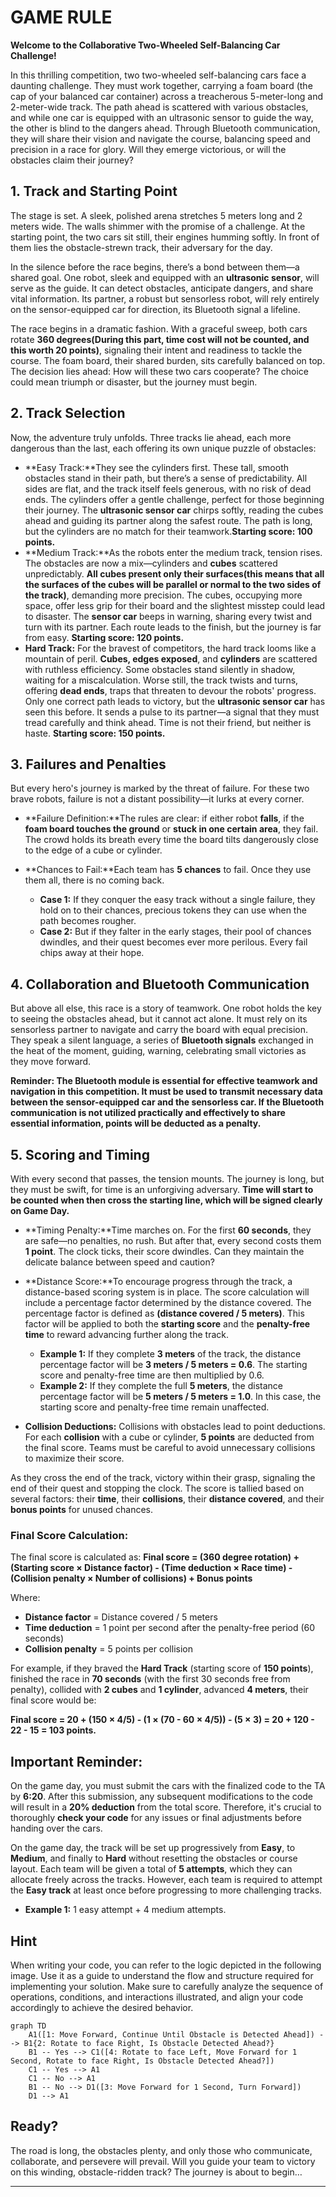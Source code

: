 # **GAME RULE**

**Welcome to the Collaborative Two-Wheeled Self-Balancing Car Challenge!**

In this thrilling competition, two two-wheeled self-balancing cars face a daunting challenge. They must work together, carrying a foam board (the cap of your balanced car container) across a treacherous 5-meter-long and 2-meter-wide track. The path ahead is scattered with various obstacles, and while one car is equipped with an ultrasonic sensor to guide the way, the other is blind to the dangers ahead. Through Bluetooth communication, they will share their vision and navigate the course, balancing speed and precision in a race for glory. Will they emerge victorious, or will the obstacles claim their journey?

## **1. Track and Starting Point**

The stage is set. A sleek, polished arena stretches 5 meters long and 2 meters wide. The walls shimmer with the promise of a challenge. At the starting point, the two cars sit still, their engines humming softly. In front of them lies the obstacle-strewn track, their adversary for the day.

In the silence before the race begins, there’s a bond between them—a shared goal. One robot, sleek and equipped with an **ultrasonic sensor**, will serve as the guide. It can detect obstacles, anticipate dangers, and share vital information. Its partner, a robust but sensorless robot, will rely entirely on the sensor-equipped car for direction, its Bluetooth signal a lifeline.

The race begins in a dramatic fashion. With a graceful sweep, both cars rotate **360 degrees(During this part, time cost will not be counted, and this worth 20 points)**, signaling their intent and readiness to tackle the course. The foam board, their shared burden, sits carefully balanced on top. The decision lies ahead: How will these two cars cooperate? The choice could mean triumph or disaster, but the journey must begin.

## **2. Track Selection**

Now, the adventure truly unfolds. Three tracks lie ahead, each more dangerous than the last, each offering its own unique puzzle of obstacles:

- **Easy Track:**They see the cylinders first. These tall, smooth obstacles stand in their path, but there’s a sense of predictability. All sides are flat, and the track itself feels generous, with no risk of dead ends. The cylinders offer a gentle challenge, perfect for those beginning their journey. The **ultrasonic sensor car** chirps softly, reading the cubes ahead and guiding its partner along the safest route. The path is long, but the cylinders are no match for their teamwork.**Starting score: 100 points.**
- **Medium Track:**As the robots enter the medium track, tension rises. The obstacles are now a mix—cylinders and **cubes** scattered unpredictably. **All cubes present only their surfaces(this means that all the surfaces of the cubes will be parallel or normal to the two sides of the track)**, demanding more precision. The cubes, occupying more space, offer less grip for their board and the slightest misstep could lead to disaster. The **sensor car** beeps in warning, sharing every twist and turn with its partner. Each route leads to the finish, but the journey is far from easy.
  **Starting score: 120 points.**
- **Hard Track:**
  For the bravest of competitors, the hard track looms like a mountain of peril. **Cubes, edges exposed**, and **cylinders** are scattered with ruthless efficiency. Some obstacles stand silently in shadow, waiting for a miscalculation. Worse still, the track twists and turns, offering **dead ends**, traps that threaten to devour the robots' progress. Only one correct path leads to victory, but the **ultrasonic sensor car** has seen this before. It sends a pulse to its partner—a signal that they must tread carefully and think ahead. Time is not their friend, but neither is haste.
  **Starting score: 150 points.**

## **3. Failures and Penalties**

But every hero's journey is marked by the threat of failure. For these two brave robots, failure is not a distant possibility—it lurks at every corner.

- **Failure Definition:**The rules are clear: if either robot **falls**, if the **foam board touches the ground** or **stuck in one certain area**, they fail. The crowd holds its breath every time the board tilts dangerously close to the edge of a cube or cylinder.
- **Chances to Fail:**Each team has **5 chances** to fail. Once they use them all, there is no coming back.

  - **Case 1:** If they conquer the easy track without a single failure, they hold on to their chances, precious tokens they can use when the path becomes rougher.
  - **Case 2:** But if they falter in the early stages, their pool of chances dwindles, and their quest becomes ever more perilous. Every fail chips away at their hope.

## **4. Collaboration and Bluetooth Communication**

But above all else, this race is a story of teamwork. One robot holds the key to seeing the obstacles ahead, but it cannot act alone. It must rely on its sensorless partner to navigate and carry the board with equal precision. They speak a silent language, a series of **Bluetooth signals** exchanged in the heat of the moment, guiding, warning, celebrating small victories as they move forward.

**Reminder: The Bluetooth module is essential for effective teamwork and navigation in this competition. It must be used to transmit necessary data between the sensor-equipped car and the sensorless car. If the Bluetooth communication is not utilized practically and effectively to share essential information, points will be deducted as a penalty.**

## **5. Scoring and Timing**

With every second that passes, the tension mounts. The journey is long, but they must be swift, for time is an unforgiving adversary. **Time will start to be counted when then cross the starting line, which will be signed clearly on Game Day.**

- **Timing Penalty:**Time marches on. For the first **60 seconds**, they are safe—no penalties, no rush. But after that, every second costs them **1 point**. The clock ticks, their score dwindles. Can they maintain the delicate balance between speed and caution?
- **Distance Score:**To encourage progress through the track, a distance-based scoring system is in place. The score calculation will include a percentage factor determined by the distance covered. The percentage factor is defined as **(distance covered / 5 meters)**. This factor will be applied to both the **starting score** and the **penalty-free time** to reward advancing further along the track.

  - **Example 1:** If they complete **3 meters** of the track, the distance percentage factor will be **3 meters / 5 meters = 0.6**. The starting score and penalty-free time are then multiplied by 0.6.
  - **Example 2:** If they complete the full **5 meters**, the distance percentage factor will be **5 meters / 5 meters = 1.0**. In this case, the starting score and penalty-free time remain unaffected.
- **Collision Deductions:**
  Collisions with obstacles lead to point deductions. For each **collision** with a cube or cylinder, **5 points** are deducted from the final score. Teams must be careful to avoid unnecessary collisions to maximize their score.

As they cross the end of the track, victory within their grasp, signaling the end of their quest and stopping the clock. The score is tallied based on several factors: their **time**, their **collisions**, their **distance covered**, and their **bonus points** for unused chances.

### **Final Score Calculation:**

The final score is calculated as:
**Final score = (360 degree rotation) + (Starting score × Distance factor) - (Time deduction × Race time) - (Collision penalty × Number of collisions) + Bonus points**

Where:

- **Distance factor** = Distance covered / 5 meters
- **Time deduction** = 1 point per second after the penalty-free period (60 seconds)
- **Collision penalty** = 5 points per collision

For example, if they braved the **Hard Track** (starting score of **150 points**), finished the race in **70 seconds** (with the first 30 seconds free from penalty), collided with **2 cubes** and **1 cylinder**, advanced **4 meters**, their final score would be:

**Final score = 20 + (150 × 4/5) - (1 × (70 - 60 × 4/5)) - (5 × 3) = 20 + 120 - 22 - 15  = 103 points.**

## **Important Reminder:**

On the game day, you must submit the cars with the finalized code to the TA by **6:20**. After this submission, any subsequent modifications to the code will result in a **20% deduction** from the total score. Therefore, it's crucial to thoroughly **check your code** for any issues or final adjustments before handing over the cars.

On the game day, the track will be set up progressively from **Easy**, to **Medium**, and finally to **Hard** without resetting the obstacles or course layout. Each team will be given a total of **5 attempts**, which they can allocate freely across the tracks. However, each team is required to attempt the **Easy track** at least once before progressing to more challenging tracks.

- **Example 1:** 1 easy attempt + 4 medium attempts.

## **Hint**

When writing your code, you can refer to the logic depicted in the following image. Use it as a guide to understand the flow and structure required for implementing your solution. Make sure to carefully analyze the sequence of operations, conditions, and interactions illustrated, and align your code accordingly to achieve the desired behavior.

```mermaid
graph TD
    A1([1: Move Forward, Continue Until Obstacle is Detected Ahead]) --> B1{2: Rotate to face Right, Is Obstacle Detected Ahead?}
    B1 -- Yes --> C1([4: Rotate to face Left, Move Forward for 1 Second, Rotate to face Right, Is Obstacle Detected Ahead?])
    C1 -- Yes --> A1
    C1 -- No --> A1
    B1 -- No --> D1([3: Move Forward for 1 Second, Turn Forward])
    D1 --> A1
```

## **Ready?**

The road is long, the obstacles plenty, and only those who communicate, collaborate, and persevere will prevail. Will you guide your team to victory on this winding, obstacle-ridden track? The journey is about to begin…

---
